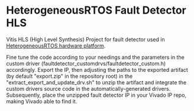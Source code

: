 # HeterogeneousRTOS Fault Detector HLS

Vitis HLS (High Level Synthesis) Project for fault detector used in [HeterogeneousRTOS hardware platform](https://github.com/francesco-ratti/heterogeneousRTOS_HW).

Fine tune the code according to your needings and the parameters in the custom driver (faultdetector_customdrvs/faultdetector_custom.h) accordingly. Export the IP, then adjusting the paths to the exported artifact (by default "export.zip" in the repository root) in the "extract_export_and_update_drv.sh" to unzip the artifact and integrate the custom drivers source code in the automatically-generated drivers. Subsequently, place the unzipped fault detector IP in your Vivado IP repo, making Vivado able to find it.
